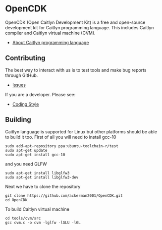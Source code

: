 # OpenCDK
OpenCDK (Open Caitlyn Development Kit) is a free and open-source development kit for Caitlyn programming language. This includes Caitlyn compiler and Caitlyn virtual machine (CVM).
* [About Caitlyn programming language](https://github.com/ackerman2001/OpenCDK/wiki/Caitlyn-programming-language)
## Contributing
The best way to interact with us is to test tools and make bug reports through GitHub.
* [Issues](https://github.com/ackerman2001/OpenCDK/issues)

If you are a developer. Please see:
* [Coding Style](https://github.com/ackerman2001/OpenCDK/wiki/Coding-Style)
## Building
Caitlyn language is supported for Linux but other platforms should be able to build it too.
First of all you will need to install gcc-10
```
sudo add-apt-repository ppa:ubuntu-toolchain-r/test
sudo apt-get update
sudo apt-get install gcc-10
```
and you need GLFW
```
sudo apt-get install libglfw3
sudo apt-get install libglfw3-dev
```
Next we have to clone the repository
```
git clone https://github.com/ackerman2001/OpenCDK.git
cd OpenCDK
```
To build Caitlyn virtual machine
```
cd tools/cvm/src
gcc cvm.c -o cvm -lglfw -lGLU -lGL
``` 

